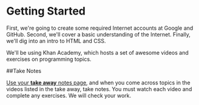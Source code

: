 # Getting Started

First, we're going to create some required Internet accounts at Google and GitHub. Second, we'll cover a basic understanding of the Internet. Finally, we'll dig into an intro to HTML and CSS. 

We'll be using Khan Academy, which hosts a set of awesome videos and exercises on programming topics.

##Take Notes

[Use your **take away** notes page](https://docs.google.com/document/d/1s5rlBHHKQIjQ7OMvwpTEQsgWWSZPIAUMwUB0J0U8tjE/edit?usp=sharing), and when you come across topics in the videos listed in the take away, take notes. You must watch each video and complete any exercises. We will check your work.